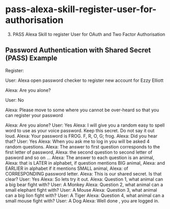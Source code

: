 # pass-alexa-skill-register-user-for-authorisation
3. PASS Alexa Skill to register User for OAuth and Two Factor Authorisation

## Password Authentication with Shared Secret (PASS) Example

Register:

User: Alexa open password checker to register new account for Ezzy Elliott

Alexa: Are you alone?

User: No

Alexa: Please move to some where you cannot be over-heard so that you can register your password

Alexa: Are you alone?
User: Yes
Alexa: I will give you a random easy to spell word to use as your voice password.  Keep this secret. Do not say it out loud.
Alexa: Your password is FROG. F, R, O, G; frog.
Alexa: Did you hear that?
User: Yes
Alexa: When you ask me to log in you will be asked 4 random questions.
Alexa: The answer to first question corresponds to the first letter of password, 
Alexa: the second question to second letter of pasword and so on ...
Alexa: The answer to each question is an animal,  
Alexa: that is LATER in alphabet, if question mentions BIG animal, 
Alexa: and EARLIER in alphabet if it mentions SMALL animal, 
Alexa: of CORRESPONDING password letter.
Alexa: This is our shared secret. Is that clear?
User: Yes
Alexa: So lets try it out.
Alexa: Question 1, what animal can a big bear fight with?
User: A Monkey
Alexa: Question 2, what animal can a small elephant fight with?
User: A Mouse
Alexa: Question 3, what animal can a big lion fight with?
User: A Tiger
Alexa: Question 4, what animal can a small mouse fight with?
User: A Dog
Alexa: Well done , you are logged in.
